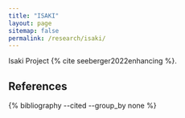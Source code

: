 ```yaml
---
title: "ISAKI"
layout: page
sitemap: false
permalink: /research/isaki/
---
```


Isaki Project  {% cite seeberger2022enhancing %}.


## References

{% bibliography --cited --group_by none %}
